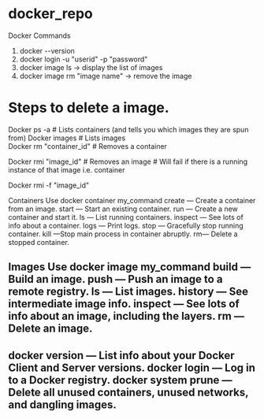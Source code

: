 # docker_repo

Docker Commands 

1. docker --version 
2. docker login -u "userid" -p "password"
3. docker image ls  -> display the list of images
4. docker image rm "image name"  -> remove the image

# Steps to delete a image.
Docker ps -a               # Lists containers (and tells you which images they are spun from)
Docker images              # Lists images  
Docker rm "container_id"   # Removes a container

Docker rmi "image_id"      # Removes an image 
                           # Will fail if there is a running instance of that image i.e. container

Docker rmi -f "image_id"

 
Containers
Use docker container my_command
	create — Create a container from an image.
	start — Start an existing container.
	run — Create a new container and start it.
	ls — List running containers.
	inspect — See lots of info about a container.
	logs — Print logs.
	stop — Gracefully stop running container.
	kill —Stop main process in container abruptly.
	rm— Delete a stopped container.
	
Images
Use docker image my_command
	build — Build an image.
	push — Push an image to a remote registry.
	ls — List images.
	history — See intermediate image info.
	inspect — See lots of info about an image, including the layers.
	rm — Delete an image.	
-----------------------------------------------------------------------	
docker version — List info about your Docker Client and Server versions.
docker login — Log in to a Docker registry.
docker system prune — Delete all unused containers, unused networks, and dangling images.
-----------------------------------------------------------

